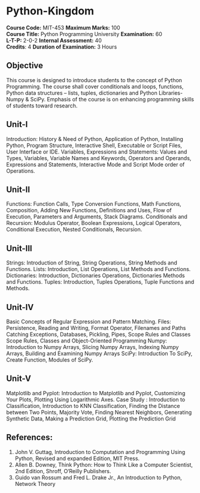 # Python-Kingdom
__Course Code:__ MIT-453 __Maximum Marks:__ 100 <br>
__Course Title:__ Python Programming University __Examination:__ 60 <br>
__L-T-P:__ 2-0-2 __Internal Assessment:__ 40 <br>
__Credits__: 4 __Duration of Examination:__ 3 Hours <br>


## Objective
This course is designed to introduce students to the concept of Python Programming. The course
shall cover conditionals and loops, functions, Python data structures – lists, tuples, dictionaries
and Python Libraries-Numpy & SciPy. Emphasis of the course is on enhancing programming
skills of students toward research.

##  Unit-I
Introduction: History & Need of Python, Application of Python, Installing Python, Program
Structure, Interactive Shell, Executable or Script Files, User Interface or IDE.
Variables, Expressions and Statements: Values and Types, Variables, Variable Names and
Keywords, Operators and Operands, Expressions and Statements, Interactive Mode and Script
Mode order of Operations.

## Unit-II
Functions: Function Calls, Type Conversion Functions, Math Functions, Composition, Adding
New Functions, Definitions and Uses, Flow of Execution, Parameters and Arguments, Stack
Diagrams.
Conditionals and Recursion: Modulus Operator, Boolean Expressions, Logical Operators,
Conditional Execution, Nested Conditionals, Recursion.

##  Unit-III
Strings: Introduction of String, String Operations, String Methods and Functions.
Lists: Introduction, List Operations, List Methods and Functions.
Dictionaries: Introduction, Dictionaries Operations, Dictionaries Methods and Functions.
Tuples: Introduction, Tuples Operations, Tuple Functions and Methods.

##  Unit-IV
Basic Concepts of Regular Expression and Pattern Matching.
Files: Persistence, Reading and Writing, Format Operator, Filenames and Paths Catching
Exceptions, Databases, Pickling, Pipes, Scope Rules and Classes Scope Rules, Classes and
Object-Oriented Programming
Numpy: Introduction to Numpy Arrays, Slicing Numpy Arrays, Indexing Numpy Arrays,
Building and Examining Numpy Arrays
SciPy: Introduction To SciPy, Create Function, Modules of SciPy.

##  Unit-V
Matplotlib and Pyplot: Introduction to Matplotlib and Pyplot, Customizing Your Plots, Plotting
Using Logarithmic Axes.
Case Study : Introduction to Classification, Introduction to KNN Classification, Finding the
Distance between Two Points, Majority Vote, Finding Nearest Neighbors, Generating Synthetic
Data, Making a Prediction Grid, Plotting the Prediction Grid

## References:
1. John V. Guttag, Introduction to Computation and Programming Using Python, Revised
and expanded Edition, MIT Press.
2. Allen B. Downey, Think Python: How to Think Like a Computer Scientist, 2nd Edition,
Shroff, O‘Reilly Publishers.
3. Guido van Rossum and Fred L. Drake Jr., An Introduction to Python, Network Theory
